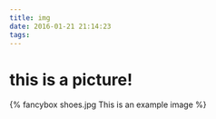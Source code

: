 ```yaml
---
title: img
date: 2016-01-21 21:14:23
tags: 
---
```

# this is a picture!
{% fancybox shoes.jpg This is an example image  %}

